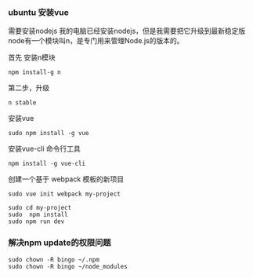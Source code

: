 ### ubuntu 安装vue

需要安装nodejs 
我的电脑已经安装nodejs，但是我需要把它升级到最新稳定版 
node有一个模块叫n，是专门用来管理Node.js的版本的。

首先 安装n模块

`npm install-g n`

第二步，升级

`n stable`

安装vue

`sudo npm install -g vue`

安装vue-cli 命令行工具

`npm install -g vue-cli`

创建一个基于 webpack 模板的新项目

`sudo vue init webpack my-project`

```
sudo cd my-project
sudo  npm install
sudo npm run dev
```


### 解决npm update的权限问题

```
sudo chown -R bingo ~/.npm
sudo chown -R bingo ~/node_modules
```

